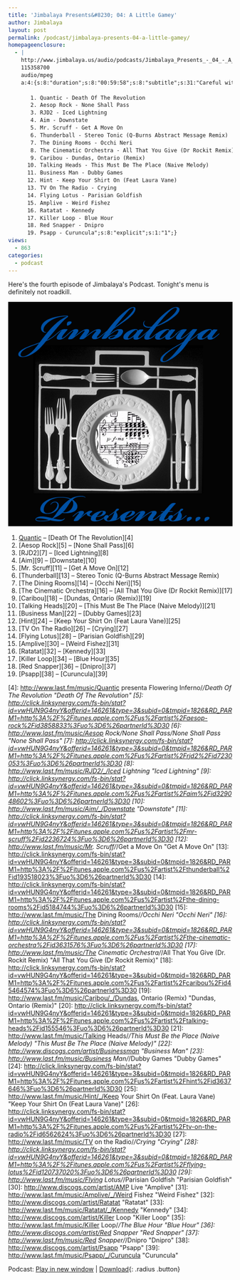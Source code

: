 ```yaml
---
title: 'Jimbalaya Presents&#8230; 04: A Little Gamey'
author: Jimbalaya
layout: post
permalink: /podcast/jimbalaya-presents-04-a-little-gamey/
homepageenclosure:
  - |
    http://www.jimbalaya.us/audio/podcasts/Jimbalaya_Presents_-_04_-_A_Little_Gamey.mp3
    115358700
    audio/mpeg
    a:4:{s:8:"duration";s:8:"00:59:58";s:8:"subtitle";s:31:"Careful with the steak knife...";s:7:"summary";s:828:"Here's the fourth episode of Jimbalaya's Podcast. Tonight's menu is definitely not roadkill.

       1. Quantic - Death Of The Revolution
       2. Aesop Rock - None Shall Pass
       3. RJD2 - Iced Lightning
       4. Aim - Downstate
       5. Mr. Scruff - Get A Move On
       6. Thunderball - Stereo Tonic (Q-Burns Abstract Message Remix)
       7. The Dining Rooms - Occhi Neri
       8. The Cinematic Orchestra - All That You Give (Dr Rockit Remix)
       9. Caribou - Dundas, Ontario (Remix)
      10. Talking Heads - This Must Be The Place (Naive Melody)
      11. Business Man - Dubby Games
      12. Hint - Keep Your Shirt On (Feat Laura Vane)
      13. TV On The Radio - Crying
      14. Flying Lotus - Parisian Goldfish
      15. Amplive - Weird Fishez
      16. Ratatat - Kennedy
      17. Killer Loop - Blue Hour
      18. Red Snapper - Dnipro
      19. Psapp - Curuncula";s:8:"explicit";s:1:"1";}
views:
  - 863
categories:
  - podcast
---
```


Here's the fourth episode of Jimbalaya's Podcast. Tonight's menu is definitely not roadkill.

![Jimbalaya Presents...](/assets/images/podcast.png)

1.  [Quantic][3] – [Death Of The Revolution][4]
2.  [Aesop Rock][5] – [None Shall Pass][6]
3.  [RJD2][7] – [Iced Lightning][8]
4.  [Aim][9] – [Downstate][10]
5.  [Mr. Scruff][11] – [Get A Move On][12]
6.  [Thunderball][13] – Stereo Tonic (Q-Burns Abstract Message Remix)
7.  [The Dining Rooms][14] – [Occhi Neri][15]
8.  [The Cinematic Orchestra][16] – [All That You Give (Dr Rockit Remix)][17]
9.  [Caribou][18] – [Dundas, Ontario (Remix)][19]
10. [Talking Heads][20] – [This Must Be The Place (Naive Melody)][21]
11. [Business Man][22] – [Dubby Games][23]
12. [Hint][24] – [Keep Your Shirt On (Feat Laura Vane)][25]
13. [TV On The Radio][26] – [Crying][27]
14. [Flying Lotus][28] – [Parisian Goldfish][29]
15. [Amplive][30] – [Weird Fishez][31]
16. [Ratatat][32] – [Kennedy][33]
17. [Killer Loop][34] – [Blue Hour][35]
18. [Red Snapper][36] – [Dnipro][37]
19. [Psapp][38] – [Curuncula][39]

 [3]: http://click.linksynergy.com/fs-bin/stat?id=vwHUN9G4nyY&offerid=146261&type=3&subid=0&tmpid=1826&RD_PARM1=http%3A%2F%2Fitunes.apple.com%2Fus%2Fartist%2Fquantic%2Fid5054367%3Fuo%3D6%26partnerId%3D30
 [4]: http://www.last.fm/music/Quantic presenta Flowering Inferno/_/Death Of The Revolution "Death Of The Revolution"
 [5]: http://click.linksynergy.com/fs-bin/stat?id=vwHUN9G4nyY&offerid=146261&type=3&subid=0&tmpid=1826&RD_PARM1=http%3A%2F%2Fitunes.apple.com%2Fus%2Fartist%2Faesop-rock%2Fid3858833%3Fuo%3D6%26partnerId%3D30
 [6]: http://www.last.fm/music/Aesop Rock/None Shall Pass/None Shall Pass "None Shall Pass"
 [7]: http://click.linksynergy.com/fs-bin/stat?id=vwHUN9G4nyY&offerid=146261&type=3&subid=0&tmpid=1826&RD_PARM1=http%3A%2F%2Fitunes.apple.com%2Fus%2Fartist%2Frjd2%2Fid7230053%3Fuo%3D6%26partnerId%3D30
 [8]: http://www.last.fm/music/RJD2/_/Iced Lightning "Iced Lightning"
 [9]: http://click.linksynergy.com/fs-bin/stat?id=vwHUN9G4nyY&offerid=146261&type=3&subid=0&tmpid=1826&RD_PARM1=http%3A%2F%2Fitunes.apple.com%2Fus%2Fartist%2Faim%2Fid329048602%3Fuo%3D6%26partnerId%3D30
 [10]: http://www.last.fm/music/Aim/_/Downstate "Downstate"
 [11]: http://click.linksynergy.com/fs-bin/stat?id=vwHUN9G4nyY&offerid=146261&type=3&subid=0&tmpid=1826&RD_PARM1=http%3A%2F%2Fitunes.apple.com%2Fus%2Fartist%2Fmr-scruff%2Fid2236724%3Fuo%3D6%26partnerId%3D30
 [12]: http://www.last.fm/music/Mr. Scruff/_/Get a Move On "Get A Move On"
 [13]: http://click.linksynergy.com/fs-bin/stat?id=vwHUN9G4nyY&offerid=146261&type=3&subid=0&tmpid=1826&RD_PARM1=http%3A%2F%2Fitunes.apple.com%2Fus%2Fartist%2Fthunderball%2Fid193518023%3Fuo%3D6%26partnerId%3D30
 [14]: http://click.linksynergy.com/fs-bin/stat?id=vwHUN9G4nyY&offerid=146261&type=3&subid=0&tmpid=1826&RD_PARM1=http%3A%2F%2Fitunes.apple.com%2Fus%2Fartist%2Fthe-dining-rooms%2Fid5184744%3Fuo%3D6%26partnerId%3D30
 [15]: http://www.last.fm/music/The Dining Rooms/_/Occhi Neri "Occhi Neri"
 [16]: http://click.linksynergy.com/fs-bin/stat?id=vwHUN9G4nyY&offerid=146261&type=3&subid=0&tmpid=1826&RD_PARM1=http%3A%2F%2Fitunes.apple.com%2Fus%2Fartist%2Fthe-cinematic-orchestra%2Fid3631576%3Fuo%3D6%26partnerId%3D30
 [17]: http://www.last.fm/music/The Cinematic Orchestra/_/All That You Give (Dr. Rockit Remix) "All That You Give (Dr Rockit Remix)"
 [18]: http://click.linksynergy.com/fs-bin/stat?id=vwHUN9G4nyY&offerid=146261&type=3&subid=0&tmpid=1826&RD_PARM1=http%3A%2F%2Fitunes.apple.com%2Fus%2Fartist%2Fcaribou%2Fid45464574%3Fuo%3D6%26partnerId%3D30
 [19]: http://www.last.fm/music/Caribou/_/Dundas, Ontario (Remix) "Dundas, Ontario (Remix)"
 [20]: http://click.linksynergy.com/fs-bin/stat?id=vwHUN9G4nyY&offerid=146261&type=3&subid=0&tmpid=1826&RD_PARM1=http%3A%2F%2Fitunes.apple.com%2Fus%2Fartist%2Ftalking-heads%2Fid155546%3Fuo%3D6%26partnerId%3D30
 [21]: http://www.last.fm/music/Talking Heads/_/This Must Be the Place (Naive Melody) "This Must Be The Place (Naive Melody)"
 [22]: http://www.discogs.com/artist/Businessman "Business Man"
 [23]: http://www.last.fm/music/Business Man/_/Dubby Games "Dubby Games"
 [24]: http://click.linksynergy.com/fs-bin/stat?id=vwHUN9G4nyY&offerid=146261&type=3&subid=0&tmpid=1826&RD_PARM1=http%3A%2F%2Fitunes.apple.com%2Fus%2Fartist%2Fhint%2Fid3637646%3Fuo%3D6%26partnerId%3D30
 [25]: http://www.last.fm/music/Hint/_/Keep Your Shirt On (Feat. Laura Vane) "Keep Your Shirt On (Feat Laura Vane)"
 [26]: http://click.linksynergy.com/fs-bin/stat?id=vwHUN9G4nyY&offerid=146261&type=3&subid=0&tmpid=1826&RD_PARM1=http%3A%2F%2Fitunes.apple.com%2Fus%2Fartist%2Ftv-on-the-radio%2Fid6562624%3Fuo%3D6%26partnerId%3D30
 [27]: http://www.last.fm/music/TV on the Radio/_/Crying "Crying"
 [28]: http://click.linksynergy.com/fs-bin/stat?id=vwHUN9G4nyY&offerid=146261&type=3&subid=0&tmpid=1826&RD_PARM1=http%3A%2F%2Fitunes.apple.com%2Fus%2Fartist%2Fflying-lotus%2Fid120737020%3Fuo%3D6%26partnerId%3D30
 [29]: http://www.last.fm/music/Flying Lotus/_/Parisian Goldfish "Parisian Goldfish"
 [30]: http://www.discogs.com/artist/AMP Live "Amplive"
 [31]: http://www.last.fm/music/Amplive/_/Weird Fishez "Weird Fishez"
 [32]: http://www.discogs.com/artist/Ratatat "Ratatat"
 [33]: http://www.last.fm/music/Ratatat/_/Kennedy "Kennedy"
 [34]: http://www.discogs.com/artist/Killer Loop "Killer Loop"
 [35]: http://www.last.fm/music/Killer Loop/_/The Blue Hour "Blue Hour"
 [36]: http://www.discogs.com/artist/Red Snapper "Red Snapper"
 [37]: http://www.last.fm/music/Red Snapper/_/Dnipro "Dnipro"
 [38]: http://www.discogs.com/artist/Psapp "Psapp"
 [39]: http://www.last.fm/music/Psapp/_/Curuncula "Curuncula"

Podcast: [Play in new window][40] | [Download][41]{: .radius .button}

 [40]: http://media.blubrry.com/jimbalaya/p/jimbalaya.us/audio/podcasts/Jimbalaya_Presents_-_04_-_A_Little_Gamey.mp3 "Play in new window"
 [41]: /audio/podcasts/Jimbalaya_Presents_-_04_-_A_Little_Gamey.mp3 "Download"
